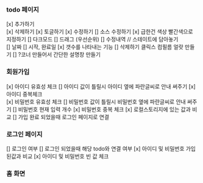 ### todo 페이지

[x] 추가하기  
[x] 삭제하기
[x] 토글하기
[x] 수정하기
[] 소스 수정하기
[x] 급한건 색상 빨간색으로 지정하기
[] 다크모드 
[] 드래그 (우선순위)
[] 수정내역 // 스테이트에 담아놓기  
[] 날짜 
[] 시작, 완료일 
[x] 갯수를 나타내는 기능 
[] 삭제하기 클릭스 컴필름 얼랏 만들기 
[] ?코너 만들어서 간단한 설명창 만들기 

### 회원가입

[x] 아이디 유효성 체크
[] 아이디 값이 틀릴시 아이디 옆에 파란글씨로 안내 써주기
[x] 아이디 중복체크  
[x] 비밀번호 유효성 체크
[] 비밀번호 값이 틀릴시 비밀번호 옆에 파란글씨로 안내 써주기
[] 비밀번호 현재 입력 개수 
[x] 비밀번호 중복 체크
[x] 로컬스토리지에 있는 값과 비교
[] 가입 완료 되었을때 로그인 페이지로 연결


### 로그인 페이지

[] 로그인 여부 
[] 로그인 되었을때 해당 todo와 연결 여부 
[x] 아이디 및 비밀번호 가입된값과 비교
[x] 아이디 및 비밀번호 빈 값 체크


### 홈 화면 


